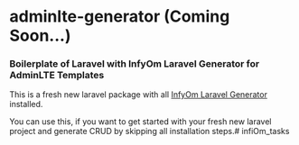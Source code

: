 # adminlte-generator (Coming Soon...)
### Boilerplate of Laravel with InfyOm Laravel Generator for AdminLTE Templates

This is a fresh new laravel package with all [InfyOm Laravel Generator](https://github.com/InfyOmLabs/laravel-generator) installed.

You can use this, if you want to get started with your fresh new laravel project and generate CRUD by skipping all installation steps.# infiOm_tasks
